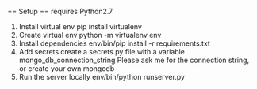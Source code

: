 == Setup ==
requires Python2.7
1. Install virtual env
pip install virtualenv
2. Create virtual env
python -m virtualenv env
2. Install dependencies
env/bin/pip install -r requirements.txt
3. Add secrets
create a secrets.py file with a variable mongo_db_connection_string
Please ask me for the connection string, or create your own mongodb
3. Run the server locally
env/bin/python runserver.py

